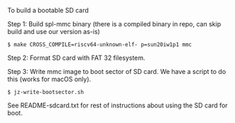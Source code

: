 To build a bootable SD card

Step 1: Build spl-mmc binary (there is a compiled binary in repo, can skip build and use our version as-is)
```
$ make CROSS_COMPILE=riscv64-unknown-elf- p=sun20iw1p1 mmc
```
Step 2: Format SD card with FAT 32 filesystem. 

Step 3: Write mmc image to boot sector of SD card.  We have a script to do this (works for macOS only).
```
$ jz-write-bootsector.sh
```

See README-sdcard.txt for rest of instructions about using the SD card for boot.
